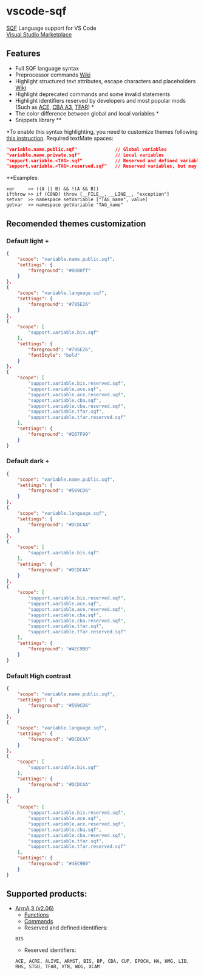 # vscode-sqf

[SQF](https://community.bistudio.com/wiki/SQF_syntax) Language support for VS Code  
[Visual Studio Marketplace](https://marketplace.visualstudio.com/items?itemName=vlad333000.sqf)

## Features

* Full SQF language syntax
* Preprocessor commands [Wiki](https://community.bistudio.com/wiki/PreProcessor_Commands)
* Highlight structured text attributes, escape characters and placeholders [Wiki](https://community.bistudio.com/wiki/Structured_Text)
* Highlight deprecated commands and some invalid statements
* Highlight identifiers reserved by developers and most popular mods (Such as [ACE](https://github.com/acemod/ACE3), [CBA A3](https://github.com/CBATeam/CBA_A3), [TFAR](https://github.com/michail-nikolaev/task-force-arma-3-radio)) *
* The color difference between global and local variables *
* Snippets library **

*To enable this syntax highlighting, you need to customize themes following [this instruction](https://code.visualstudio.com/docs/getstarted/themes#_customizing-a-color-theme). Required textMate spaces:
```json
"variable.name.public.sqf"              // Global variables
"variable.name.private.sqf"             // Local variables
"support.variable.<TAG>.sqf"            // Reserved and defined variables (Supported TAGs listed below)
"support.variable.<TAG>.reserved.sqf"   // Reserved variables, but may not exists (Supported TAGs listed below)
```

**Examples:
```
xor     >> ((A || B) && !(A && B))
ifthrow >> if (COND) throw [__FILE__, __LINE__, "exception"]
setvar  >> namespace setVariable ["TAG_name", value]
getvar  >> namespace getVariable "TAG_name"
```

## Recomended themes customization

### Default light +

```json
{
    "scope": "variable.name.public.sqf",
    "settings": {
        "foreground": "#0000ff"
    }
},
{
    "scope": "variable.language.sqf",
    "settings": {
        "foreground": "#795E26"
    }
},
{
    "scope": [
        "support.variable.bis.sqf"
    ],
    "settings": {
        "foreground": "#795E26",
        "fontStyle": "bold"
    }
},
{
    "scope": [
        "support.variable.bis.reserved.sqf",
        "support.variable.ace.sqf",
        "support.variable.ace.reserved.sqf",
        "support.variable.cba.sqf",
        "support.variable.cba.reserved.sqf",
        "support.variable.tfar.sqf",
        "support.variable.tfar.reserved.sqf"
    ],
    "settings": {
        "foreground": "#267F99"
    }
}
```

### Default dark +

```json
{
    "scope": "variable.name.public.sqf",
    "settings": {
        "foreground": "#569CD6"
    }
},
{
    "scope": "variable.language.sqf",
    "settings": {
        "foreground": "#DCDCAA"
    }
},
{
    "scope": [
        "support.variable.bis.sqf"
    ],
    "settings": {
        "foreground": "#DCDCAA"
    }
},
{
    "scope": [
        "support.variable.bis.reserved.sqf",
        "support.variable.ace.sqf",
        "support.variable.ace.reserved.sqf",
        "support.variable.cba.sqf",
        "support.variable.cba.reserved.sqf",
        "support.variable.tfar.sqf",
        "support.variable.tfar.reserved.sqf"
    ],
    "settings": {
        "foreground": "#4EC9B0"
    }
}
```

### Default High contrast

```json
{
    "scope": "variable.name.public.sqf",
    "settings": {
        "foreground": "#569CD6"
    }
},
{
    "scope": "variable.language.sqf",
    "settings": {
        "foreground": "#DCDCAA"
    }
},
{
    "scope": [
        "support.variable.bis.sqf"
    ],
    "settings": {
        "foreground": "#DCDCAA"
    }
},
{
    "scope": [
        "support.variable.bis.reserved.sqf",
        "support.variable.ace.sqf",
        "support.variable.ace.reserved.sqf",
        "support.variable.cba.sqf",
        "support.variable.cba.reserved.sqf",
        "support.variable.tfar.sqf",
        "support.variable.tfar.reserved.sqf"
    ],
    "settings": {
        "foreground": "#4EC9B0"
    }
}
```

## Supported products:

* [ArmA 3 (v2.06)](https://community.bistudio.com/wiki/Category:Arma_3:_Editing)
  * [Functions](https://community.bistudio.com/wiki/Category:Arma_3:_Functions)
  * [Commands](https://community.bistudio.com/wiki/Category:Scripting_Commands_Arma_3)
  * Reserved and defined identifiers:
  ```
  BIS
  ```
  * Reserved identifiers:
  ```
  ACE, ACRE, ALIVE, ARMST, BIS, BP, CBA, CUP, EPOCH, HA, HMG, LIB, RHS, STGU, TFAR, VTN, WOG, XCAM
  ```
